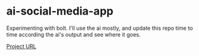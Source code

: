 # ai-social-media-app

Experimenting with bolt. I'll use the ai mostly, and update this repo time to time according the ai's output and see where it goes.

[Project URL](https://bolt.new/~/bolt-shadcn-pelpjvpf)
